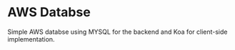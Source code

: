 # AWS Databse
Simple AWS databse using MYSQL for the backend and Koa for client-side implementation.
